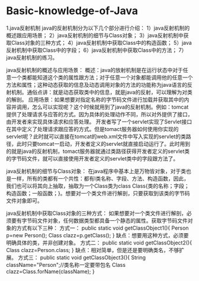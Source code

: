 # Basic-knowledge-of-Java
1.java反射机制
  java的反射机制分为以下几个部分进行介绍：
    1）java反射机制的概述跟应用场景；
    2）java反射机制的细节与Class对象；
    3）java反射机制中获取Class对象的三种方式；
    4）java反射机制中获取Class中的构造函数；
    5）java反射机制中获取Class中的字段；
    6）java反射机制中获取Class中的方法；
    7）java反射机制的练习。
    
  java反射机制的概述与应用场景：
  概述：java的放射机制是在运行状态中对于任意一个类都能知道这个类的属性跟方法；对于任意一个对象都能调用他的任意一个方法和属性；这种动态获取的信息及动态调用对象的方法的功能称为java语言的反射机制。通俗点讲：就是动态获取类中的信息，就是java的反射，可以理解为对类的解剖。
  应用场景：如果想要对指定名称的字节码文件进行加载并获取其中的内容并调用，怎么可以实现呢？这个时候就用到了java的反射机制。例如：tomcat提供了处理请求与应答的方式。因为具体的处理动作不同，所以对外提供了接口，由开发者来实现具体请求和应答处理。
  开发者写了一个servlet实现了Servlet接口在其中定义了处理请求跟应答的方式。但是tomact服务器如何使用你实现的servlet呢？此时就可以直接在tomcat的web.xml文件中写入实现的servlet的类路径，此时只要tomcat一启动，开发者定义的servlet就直接启动运行了。此时用到的就是java的反射机制，tomact服务器就通过类路径获得开发者定义的servlet类的字节码文件，就可以直接使用开发者定义的servlet类中的字段跟方法了。
  
  java反射机制的细节与Class对象：
  在java程序中基本上是万物皆对象，对于类也是一样，所有的类都有一个共性：都有l类名称、字段、方法、构造函数，因此，我们也可以将其向上抽取，抽取为一个Class类为class Class{类的名称；字段；构造函数；一般函数；}。想要对一个类文件进行解剖，只要获取到该类的字节码文件对象即可。
  
  java反射机制中获取Class对象的三种方式：
  如果想要对一个类文件进行解剖，必须要有字节码文件对象，任何数据类型都具备一个静态的属性。获取字节码文件对象的方式有以下三种：
  方式一：
  public static void getClassObject1(){
    Person p=new Person();
    Class clazz=p.getClass();
  }
  缺点：想要用这种方式，必须要明确具体的类，并非创建对象。
  方式二：
  public static void getClassObject2(){
    Class clazz=Person.class;
  }
  缺点：相对简单，但是还是要明确类名，不够扩展。
  方式三：
  public static void getClassObject3(){
    String className="Person";//类名称一定要带包名
    Class clazz=Class.forName(className);
  }
  
    
